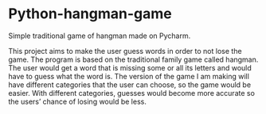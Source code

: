 # Python-hangman-game
Simple traditional game of hangman made on Pycharm.

This project aims to make the user guess words in order to not lose the game. The program is based on the traditional family game called hangman. The user would get a word that is missing some or all its letters and would have to guess what the word is. The version of the game I am making will have different categories that the user can choose, so the game would be easier. With different categories, guesses would become more accurate so the users’ chance of losing would be less. 
